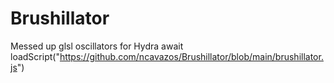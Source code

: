 # Brushillator
Messed up glsl oscillators for Hydra
await loadScript("https://github.com/ncavazos/Brushillator/blob/main/brushillator.js")
